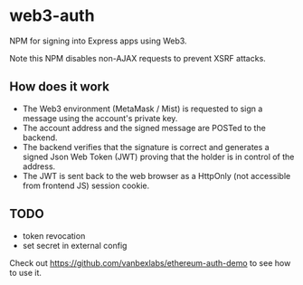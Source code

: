 # web3-auth
NPM for signing into Express apps using Web3.

Note this NPM disables non-AJAX requests to prevent XSRF attacks.

## How does it work
* The Web3 environment (MetaMask / Mist) is requested to sign a message using the account's private key.
* The account address and the signed message are POSTed to the backend.
* The backend verifies that the signature is correct and generates a signed Json Web Token (JWT) proving that the holder is in control of the address.
* The JWT is sent back to the web browser as a HttpOnly (not accessible from frontend JS) session cookie.

## TODO
* token revocation
* set secret in external config

Check out https://github.com/vanbexlabs/ethereum-auth-demo to see how to use it.
